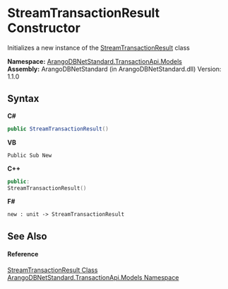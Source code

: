 # StreamTransactionResult Constructor 
 

Initializes a new instance of the <a href="a1ef60a5-fd9c-91bb-d5bf-48c55c83039f">StreamTransactionResult</a> class

**Namespace:**&nbsp;<a href="11a5cf74-6bc1-28c9-ea61-87f0e62011a0">ArangoDBNetStandard.TransactionApi.Models</a><br />**Assembly:**&nbsp;ArangoDBNetStandard (in ArangoDBNetStandard.dll) Version: 1.1.0

## Syntax

**C#**<br />
``` C#
public StreamTransactionResult()
```

**VB**<br />
``` VB
Public Sub New
```

**C++**<br />
``` C++
public:
StreamTransactionResult()
```

**F#**<br />
``` F#
new : unit -> StreamTransactionResult
```


## See Also


#### Reference
<a href="a1ef60a5-fd9c-91bb-d5bf-48c55c83039f">StreamTransactionResult Class</a><br /><a href="11a5cf74-6bc1-28c9-ea61-87f0e62011a0">ArangoDBNetStandard.TransactionApi.Models Namespace</a><br />
